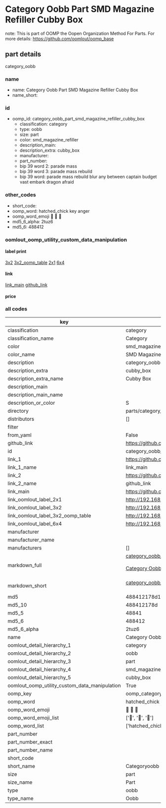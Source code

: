 # Category Oobb Part SMD Magazine Refiller Cubby Box  

note: This is part of OOMP the Oopen Organization Method For Parts. For more details: https://github.com/oomlout/oomp_base

##  part details



category_oobb

### name
* name: Category Oobb Part SMD Magazine Refiller Cubby Box
* name_short: 
### id
* oomp_id: category_oobb_part_smd_magazine_refiller_cubby_box
  * classification: category
  * type: oobb
  * size: part
  * color: smd_magazine_refiller
  * description_main: 
  * description_extra: cubby_box
  * manufacturer: 
  * part_number: 
  * bip 39 word 2: parade mass
  * bip 39 word 3: parade mass rebuild
  * bip 39 word: parade mass rebuild blur any between captain budget vast embark dragon afraid

### other_codes
* short_code: 
* oomp_word: hatched_chick key anger
* oomp_word_emoji :hatched_chick: :key: :anger:
* md5_6_alpha: 2tuz6
* md5_6: 488412






### oomlout_oomp_utility_custom_data_manipulation
#### label print
[3x2](http://192.168.1.245:1112/?label=oomp%202tuz6)
[3x2_oomp_table](http://192.168.1.107:1112/?label=oomp%202tuz6)
[2x1](http://192.168.1.242:1112/?label=oomp%202tuz6)
[6x4](http://192.168.1.55:1112/?label=oomp%202tuz6)    

#### link

[link_main](https://github.com/oomlout/oomlout_oomp_current_version_messy/tree/main/parts/category_oobb_part_smd_magazine_refiller_cubby_box) [github_link](https://github.com/oomlout/oomlout_oomp_part_src/tree/main/parts/category_oobb_part_smd_magazine_refiller_cubby_box)                             

#### price







### all codes 
| key | value |  
| --- | --- |  
| classification | category |  
| classification_name | Category |  
| color | smd_magazine_refiller |  
| color_name | SMD Magazine Refiller |  
| description | category_oobb |  
| description_extra | cubby_box |  
| description_extra_name | Cubby Box |  
| description_main |  |  
| description_main_name |  |  
| description_or_color | S  |  
| directory | parts/category_oobb_part_smd_magazine_refiller_cubby_box |  
| distributors | [] |  
| filter |  |  
| from_yaml | False |  
| github_link | https://github.com/oomlout/oomlout_oomp_part_src/tree/main/parts/category_oobb_part_smd_magazine_refiller_cubby_box |  
| id | category_oobb_part_smd_magazine_refiller_cubby_box |  
| link_1 | https://github.com/oomlout/oomlout_oomp_current_version_messy/tree/main/parts/category_oobb_part_smd_magazine_refiller_cubby_box |  
| link_1_name | link_main |  
| link_2 | https://github.com/oomlout/oomlout_oomp_part_src/tree/main/parts/category_oobb_part_smd_magazine_refiller_cubby_box |  
| link_2_name | github_link |  
| link_main | https://github.com/oomlout/oomlout_oomp_current_version_messy/tree/main/parts/category_oobb_part_smd_magazine_refiller_cubby_box |  
| link_oomlout_label_2x1 | http://192.168.1.242:1112/?label=oomp%202tuz6 |  
| link_oomlout_label_3x2 | http://192.168.1.245:1112/?label=oomp%202tuz6 |  
| link_oomlout_label_3x2_oomp_table | http://192.168.1.107:1112/?label=oomp%202tuz6 |  
| link_oomlout_label_6x4 | http://192.168.1.55:1112/?label=oomp%202tuz6 |  
| manufacturer |  |  
| manufacturer_name |  |  
| manufacturers | [] |  
| markdown_full | [category_oobb_part_smd_magazine_refiller_cubby_box](https://github.com/oomlout/oomlout_oomp_current_version_messy/tree/main/parts/category_oobb_part_smd_magazine_refiller_cubby_box)<br>[](https://github.com/oomlout/oomlout_oomp_current_version_messy/tree/main/parts/category_oobb_part_smd_magazine_refiller_cubby_box)<br>[Category Oobb Part Smd Magazine Refiller Cubby Box](https://github.com/oomlout/oomlout_oomp_current_version_messy/tree/main/parts/category_oobb_part_smd_magazine_refiller_cubby_box)<br><br> |  
| markdown_short | [category_oobb_part_smd_magazine_refiller_cubby_box](https://github.com/oomlout/oomlout_oomp_current_version_messy/tree/main/parts/category_oobb_part_smd_magazine_refiller_cubby_box)<br><br> |  
| md5 | 488412178d1d84445685118766a22500 |  
| md5_10 | 488412178d |  
| md5_5 | 48841 |  
| md5_6 | 488412 |  
| md5_6_alpha | 2tuz6 |  
| name | Category Oobb Part SMD Magazine Refiller Cubby Box |  
| oomlout_detail_hierarchy_1 | category |  
| oomlout_detail_hierarchy_2 | oobb |  
| oomlout_detail_hierarchy_3 | part |  
| oomlout_detail_hierarchy_4 | smd_magazine_refiller |  
| oomlout_detail_hierarchy_5 | cubby_box |  
| oomlout_oomp_utility_custom_data_manipulation | True |  
| oomp_key | oomp_category_oobb_part_smd_magazine_refiller_cubby_box |  
| oomp_word | hatched_chick key anger |  
| oomp_word_emoji | :hatched_chick: :key: :anger: |  
| oomp_word_emoji_list | [':hatched_chick:', ':key:', ':anger:'] |  
| oomp_word_list | ['hatched_chick', 'key', 'anger'] |  
| part_number |  |  
| part_number_exact |  |  
| part_number_name |  |  
| short_code |  |  
| short_name | Categoryoobb |  
| size | part |  
| size_name | Part |  
| type | oobb |  
| type_name | Oobb |  
